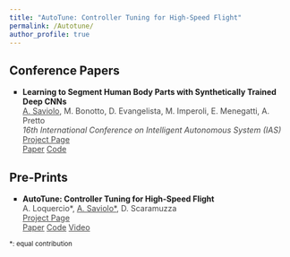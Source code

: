 ```yaml
---
title: "AutoTune: Controller Tuning for High-Speed Flight"
permalink: /Autotune/
author_profile: true
---
```


<head>
<style>
div.title {
  text-align: left;
  font-weight: bold;
}
div.description {
  text-align: left;
  opacity: 0.8;
}
</style>
</head>
  
<!---
## Journal Papers:
-->

## Conference Papers

<ul style="list-style-type:square">

<li>
<div class="title">Learning to Segment Human Body Parts with Synthetically Trained Deep CNNs</div>
<div class="description"><u>A. Saviolo</u>, M. Bonotto, D. Evangelista, M. Imperoli, E. Menegatti, A. Pretto</div>
<div class="description"><i>16th International Conference on Intelligent Autonomous System (IAS)</i></div>
<div class="description"><a href="https://arxiv.org/abs/2103.10698">Project Page</a></div>

<div class="description"><a href="https://arxiv.org/abs/2102.01460">Paper</a> <a href="https://github.com/AlessandroSaviolo/HBPSegmentation">Code</a></div>
</li>

</ul>

## Pre-Prints

<ul style="list-style-type:square">

<li>
<div class="title">AutoTune: Controller Tuning for High-Speed Flight</div>
<div class="description">A. Loquercio*, <u>A. Saviolo*</u>, D. Scaramuzza</div>
<div class="description"><a href="https://arxiv.org/abs/2103.10698">Project Page</a></div>

<div class="description"><a href="https://arxiv.org/abs/2103.10698">Paper</a> <a href="https://github.com/uzh-rpg/mh_autotune">Code</a> <a href="https://www.youtube.com/watch?v=m2q_y7C01So&ab_channel=UZHRoboticsandPerceptionGroup">Video</a></div>
</li>

</ul>

<!---
## Workshop papers:
-->

<p><small>*: equal contribution</small></p>
